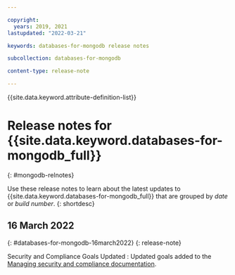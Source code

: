 ```yaml
---

copyright:
  years: 2019, 2021
lastupdated: "2022-03-21"

keywords: databases-for-mongodb release notes

subcollection: databases-for-mongodb

content-type: release-note

---
```


<!-- keywords values above are place holders. Actual values should be pulled from the release notes entries. -->

{{site.data.keyword.attribute-definition-list}}

<!-- You must add the release-note content type in your attribute definitions AND to each release note H2. This will ensure that the release note entry is pulled into the notifications library. -->

# Release notes for {{site.data.keyword.databases-for-mongodb_full}}
{: #mongodb-relnotes}

<!-- The title of your H1 should be Release notes for _service-name_, where _service-name_ is the non-trademarked short version keyref. Include your service name as a search keyword at the top of your Markdown file. See the example keywords above. -->

Use these release notes to learn about the latest updates to {{site.data.keyword.databases-for-mongodb_full}} that are grouped by _date_ or _build number_.
{: shortdesc}

## 16 March 2022
{: #databases-for-mongodb-16march2022}
{: release-note}

Security and Compliance Goals Updated
:  Updated goals added to the [Managing security and compliance documentation](/docs/databases-for-mongodb?topic=databases-for-mongodb-manage-security-compliance).
